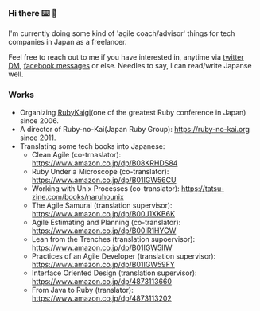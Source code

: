 ### Hi there :keyboard: :zombie:

I'm currently doing some kind of 'agile coach/advisor' things for tech companies in Japan as a freelancer.

Feel free to reach out to me if you have interested in, anytime via [twitter DM](https://twitter.com/kakutani), [facebook messages](https://fb.me/kakutani) or else. Needles to say, I can read/write Japanse well.

### Works

* Organizing [RubyKaigi](https://rubykaigi.org)(one of the greatest Ruby conference in Japan) since 2006.
* A director of Ruby-no-Kai(Japan Ruby Group): https://ruby-no-kai.org since 2011.
* Translating some tech books into Japanese: 
  * Clean Agile (co-trnaslator): https://www.amazon.co.jp/dp/B08KRHDS84
  * Ruby Under a Microscope (co-translator): https://www.amazon.co.jp/dp/B01IGW56CU
  * Working with Unix Processes (co-translator): https://tatsu-zine.com/books/naruhounix
  * The Agile Samurai (translation supervisor): https://www.amazon.co.jp/dp/B00J1XKB6K
  * Agile Estimating and Planning (co-translator): https://www.amazon.co.jp/dp/B00IR1HYGW
  * Lean from the Trenches (translation supoervisor): https://www.amazon.co.jp/dp/B01IGW5IIW
  * Practices of an Agile Developer (translation supervisor): https://www.amazon.co.jp/dp/B01IGW59FY
  * Interface Oriented Design (translation supervisor): https://www.amazon.co.jp/dp/4873113660
  * From Java to Ruby (translator): https://www.amazon.co.jp/dp/4873113202

<!--
**kakutani/kakutani** is a ✨ _special_ ✨ repository because its `README.md` (this file) appears on your GitHub profile.

Here are some ideas to get you started:

- 🔭 I’m currently working on ...
- 🌱 I’m currently learning ...
- 👯 I’m looking to collaborate on ...
- 🤔 I’m looking for help with ...
- 💬 Ask me about ...
- 📫 How to reach me: ...
- 😄 Pronouns: ...
- ⚡ Fun fact: ...
-->
